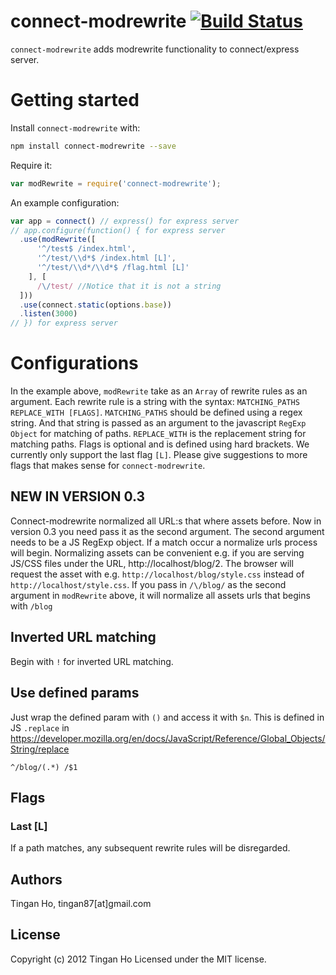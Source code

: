 connect-modrewrite [![Build Status](https://travis-ci.org/tinganho/connect-modrewrite.png)](https://travis-ci.org/tinganho/connect-modrewrite)
========================
`connect-modrewrite` adds modrewrite functionality to connect/express server.

# Getting started
Install `connect-modrewrite` with:
```bash
npm install connect-modrewrite --save
```

Require it:

```javascript
var modRewrite = require('connect-modrewrite');
```
An example configuration:

```javascript
var app = connect() // express() for express server
// app.configure(function() { for express server
  .use(modRewrite([
      '^/test$ /index.html',
      '^/test/\\d*$ /index.html [L]',
      '^/test/\\d*/\\d*$ /flag.html [L]'
    ], [
      /\/test/ //Notice that it is not a string
  ]))
  .use(connect.static(options.base))
  .listen(3000)
// }) for express server
```

# Configurations
In the example above, `modRewrite` take as an `Array` of rewrite rules as an argument.
Each rewrite rule is a string with the syntax:
`MATCHING_PATHS REPLACE_WITH [FLAGS]`.
`MATCHING_PATHS` should be defined using a regex string. And that string is passed as an argument to the javascript `RegExp Object` for matching of paths. `REPLACE_WITH` is the replacement string for matching paths. Flags is optional and is defined using hard brackets. We currently only support the last flag `[L]`. Please give suggestions to more flags that makes sense for `connect-modrewrite`.

## NEW IN VERSION 0.3
Connect-modrewrite normalized all URL:s that where assets before. Now in version 0.3 you need pass it as the second argument. The second argument needs to be a JS RegExp object. If a match occur a normalize urls process will begin. Normalizing assets can be convenient e.g. if you are serving JS/CSS files under the URL, http://localhost/blog/2. The browser will request the asset with e.g. `http://localhost/blog/style.css` instead of `http://localhost/style.css`. If you pass in `/\/blog/` as the second argument in `modRewrite` above, it will normalize all assets urls that begins with `/blog`

## Inverted URL matching
Begin with `!` for inverted URL matching.

## Use defined params
Just wrap the defined param with `()` and access it with `$n`. This is defined in JS `.replace` in https://developer.mozilla.org/en/docs/JavaScript/Reference/Global_Objects/String/replace

`^/blog/(.*) /$1`

## Flags
### Last [L]
If a path matches, any subsequent rewrite rules will be disregarded.

## Authors
Tingan Ho, tingan87[at]gmail.com

## License
Copyright (c) 2012 Tingan Ho
Licensed under the MIT license.
